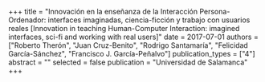 +++
title = "Innovación en la enseñanza de la Interacción Persona-Ordenador: interfaces imaginadas, ciencia-ficción y trabajo con usuarios reales [Innovation in teaching Human-Computer Interaction: imagined interfaces, sci-fi and working with real users]"
date = 2017-07-01
authors = ["Roberto Therón", "Juan Cruz-Benito", "Rodrigo Santamaría", "Felicidad García-Sánchez", "Francisco J. García-Peñalvo"]
publication_types = ["4"]
abstract = ""
selected = false
publication = "Universidad de Salamanca"
+++
